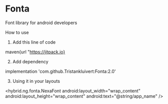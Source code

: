 # Fonta
Font library for android developers

How to use

1. Add this line of code

maven{url "https://jitpack.io}

2. Add dependency

 implementation 'com.github.Tristankluivert:Fonta:2.0'

3. Using it in your layouts


<hybrid.ng.fonta.NexaFont 
        android:layout_width="wrap_content"
        android:layout_height="wrap_content"
        android:text="@string/app_name"
/>
